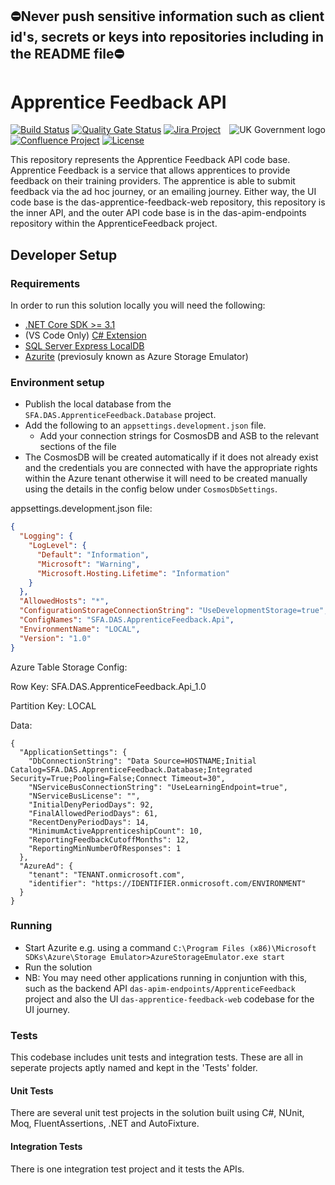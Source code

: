 ## ⛔Never push sensitive information such as client id's, secrets or keys into repositories including in the README file⛔

# Apprentice Feedback API 
<img src="https://avatars.githubusercontent.com/u/9841374?s=200&v=4" align="right" alt="UK Government logo">

[![Build Status](https://sfa-gov-uk.visualstudio.com/Digital%20Apprenticeship%20Service/_apis/build/status/das-apprentice-feedback-api?repoName=SkillsFundingAgency%2Fdas-apprentice-feedback-api&branchName=master)](https://sfa-gov-uk.visualstudio.com/Digital%20Apprenticeship%20Service/_build/latest?definitionId=2539&repoName=SkillsFundingAgency%2Fdas-apprentice-feedback-api&branchName=master)
[![Quality Gate Status](https://sonarcloud.io/api/project_badges/measure?project=SkillsFundingAgency_das-apprentice-feedback-api&metric=alert_status)](https://sonarcloud.io/project/overview?id=SkillsFundingAgency_das-apprentice-feedback-api)
[![Jira Project](https://img.shields.io/badge/Jira-Project-blue)](https://skillsfundingagency.atlassian.net/browse/QF-72)
[![Confluence Project](https://img.shields.io/badge/Confluence-Project-blue)](https://skillsfundingagency.atlassian.net/wiki/spaces/NDL/pages/3776446580/Apprentice+Feedback+-+QF)
[![License](https://img.shields.io/badge/license-MIT-lightgrey.svg?longCache=true&style=flat-square)](https://en.wikipedia.org/wiki/MIT_License)

This repository represents the Apprentice Feedback API code base. Apprentice Feedback is a service that allows apprentices to provide feedback on their training providers. The apprentice is able to submit feedback via the ad hoc journey, or an emailing journey. Either way, the UI code base is the das-apprentice-feedback-web repository, this repository is the inner API, and the outer API code base is in the das-apim-endpoints repository within the ApprenticeFeedback project.

## Developer Setup
### Requirements

In order to run this solution locally you will need the following:

* [.NET Core SDK >= 3.1](https://www.microsoft.com/net/download/)
* (VS Code Only) [C# Extension](https://marketplace.visualstudio.com/items?itemName=ms-vscode.csharp)
* [SQL Server Express LocalDB](https://docs.microsoft.com/en-us/sql/database-engine/configure-windows/sql-server-express-localdb)
* [Azurite](https://docs.microsoft.com/en-us/azure/storage/common/storage-use-azurite) (previosuly known as Azure Storage Emulator)

### Environment setup

* Publish the local database from the `SFA.DAS.ApprenticeFeedback.Database` project. 
* Add the following to an `appsettings.development.json` file.
    * Add your connection strings for CosmosDB and ASB to the relevant sections of the file
* The CosmosDB will be created automatically if it does not already exist and the credentials you are connected with have the appropriate rights within the Azure tenant otherwise it will need to be created manually using the details in the config below under `CosmosDbSettings`.

appsettings.development.json file:

```json
{
  "Logging": {
    "LogLevel": {
      "Default": "Information",
      "Microsoft": "Warning",
      "Microsoft.Hosting.Lifetime": "Information"
    }
  },
  "AllowedHosts": "*",
  "ConfigurationStorageConnectionString": "UseDevelopmentStorage=true",
  "ConfigNames": "SFA.DAS.ApprenticeFeedback.Api",
  "EnvironmentName": "LOCAL",
  "Version": "1.0"
}  
```

Azure Table Storage Config:

Row Key: SFA.DAS.ApprenticeFeedback.Api_1.0

Partition Key: LOCAL

Data:

```
{
  "ApplicationSettings": {
    "DbConnectionString": "Data Source=HOSTNAME;Initial Catalog=SFA.DAS.ApprenticeFeedback.Database;Integrated Security=True;Pooling=False;Connect Timeout=30",
    "NServiceBusConnectionString": "UseLearningEndpoint=true",
    "NServiceBusLicense": "",
    "InitialDenyPeriodDays": 92,
    "FinalAllowedPeriodDays": 61,
    "RecentDenyPeriodDays": 14,
    "MinimumActiveApprenticeshipCount": 10,
    "ReportingFeedbackCutoffMonths": 12,
    "ReportingMinNumberOfResponses": 1
  },
  "AzureAd": {
    "tenant": "TENANT.onmicrosoft.com",
    "identifier": "https://IDENTIFIER.onmicrosoft.com/ENVIRONMENT"
  }
}
```

### Running

* Start Azurite e.g. using a command `C:\Program Files (x86)\Microsoft SDKs\Azure\Storage Emulator>AzureStorageEmulator.exe start`
* Run the solution
* NB: You may need other applications running in conjuntion with this, such as the backend API `das-apim-endpoints/ApprenticeFeedback` project and also the UI `das-apprentice-feedback-web` codebase for the UI journey.

### Tests

This codebase includes unit tests and integration tests. These are all in seperate projects aptly named and kept in the 'Tests' folder. 

#### Unit Tests

There are several unit test projects in the solution built using C#, NUnit, Moq, FluentAssertions, .NET and AutoFixture.

#### Integration Tests

There is one integration test project and it tests the APIs.

